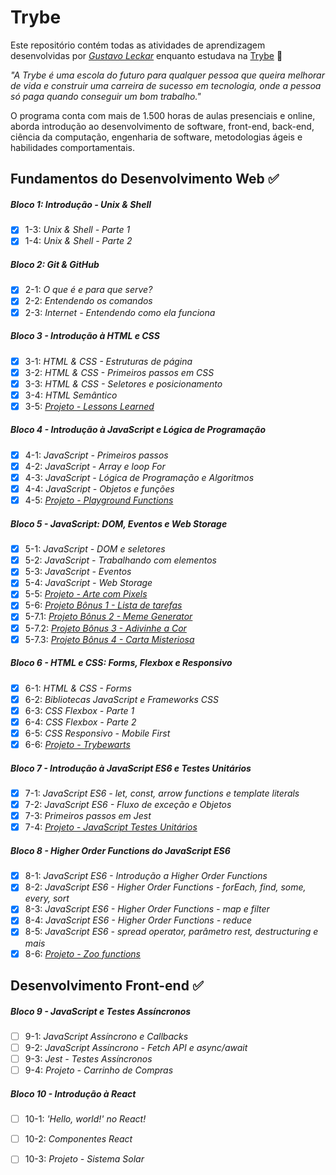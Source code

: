 # Trybe

Este repositório contém todas as atividades de aprendizagem desenvolvidas por _[Gustavo Leckar](https://www.linkedin.com/in/gustavoleckar)_ enquanto estudava na [Trybe](https://www.betrybe.com/) :rocket:

_"A Trybe é uma escola do futuro para qualquer pessoa que queira melhorar de vida e construir uma carreira de sucesso em tecnologia, onde a pessoa só paga quando conseguir um bom trabalho."_

O programa conta com mais de 1.500 horas de aulas presenciais e online, aborda introdução ao desenvolvimento de software, front-end, back-end, ciência da computação, engenharia de software, metodologias ágeis e habilidades comportamentais.

## Fundamentos do Desenvolvimento Web :white_check_mark:

##### Bloco 1: Introdução - Unix & Shell

- [x] 1-3: _Unix & Shell - Parte 1_
- [x] 1-4: _Unix & Shell - Parte 2_

##### Bloco 2: Git & GitHub

- [x] 2-1: _O que é e para que serve?_
- [x] 2-2: _Entendendo os comandos_
- [x] 2-3: _Internet - Entendendo como ela funciona_

##### Bloco 3 - Introdução à HTML e CSS

- [x] 3-1: _HTML & CSS - Estruturas de página_
- [x] 3-2: _HTML & CSS - Primeiros passos em CSS_
- [x] 3-3: _HTML & CSS - Seletores e posicionamento_
- [x] 3-4: _HTML Semântico_
- [x] 3-5: <a href="./projetos/fundamentos/sd-023-a-project-lessons-learned">_Projeto - Lessons Learned_</a>

##### Bloco 4 - Introdução à JavaScript e Lógica de Programação

- [x] 4-1: _JavaScript - Primeiros passos_
- [x] 4-2: _JavaScript - Array e loop For_
- [x] 4-3: _JavaScript - Lógica de Programação e Algoritmos_
- [x] 4-4: _JavaScript - Objetos e funções_
- [x] 4-5: <a href="./projetos/fundamentos/sd-023-a-project-playground-functions">_Projeto - Playground Functions_</a>

##### Bloco 5 - JavaScript: DOM, Eventos e Web Storage

- [x] 5-1: _JavaScript - DOM e seletores_
- [x] 5-2: _JavaScript - Trabalhando com elementos_
- [x] 5-3: _JavaScript - Eventos_
- [x] 5-4: _JavaScript - Web Storage_
- [x] 5-5: <a href="./projetos/fundamentos/sd-023-a-project-pixels-art">_Projeto - Arte com Pixels_</a>
- [x] 5-6: <a href="./projetos/fundamentos/sd-023-a-project-todo-list">_Projeto Bônus 1 - Lista de tarefas_</a>
- [x] 5-7.1: <a href="./projetos/fundamentos/sd-023-a-project-meme-generator">_Projeto Bônus 2 - Meme Generator_</a>
- [x] 5-7.2: <a href="./projetos/fundamentos/sd-023-a-project-color-guess">_Projeto Bônus 3 - Adivinhe a Cor_</a>
- [x] 5-7.3: <a href="./projetos/fundamentos/sd-023-a-project-mistery-letter">_Projeto Bônus 4 - Carta Misteriosa_</a>

##### Bloco 6 - HTML e CSS: Forms, Flexbox e Responsivo

- [x] 6-1: _HTML & CSS - Forms_
- [x] 6-2: _Bibliotecas JavaScript e Frameworks CSS_
- [x] 6-3: _CSS Flexbox - Parte 1_
- [x] 6-4: _CSS Flexbox - Parte 2_
- [x] 6-5: _CSS Responsivo - Mobile First_
- [x] 6-6: <a href="./projetos/fundamentos/sd-023-a-project-trybewarts">_Projeto - Trybewarts_</a>

##### Bloco 7 - Introdução à JavaScript ES6 e Testes Unitários

- [x] 7-1: _JavaScript ES6 - let, const, arrow functions e template literals_
- [x] 7-2: _JavaScript ES6 - Fluxo de exceção e Objetos_
- [x] 7-3: _Primeiros passos em Jest_
- [x] 7-4: <a href="./projetos/fundamentos/sd-023-a-project-js-unit-tests">_Projeto - JavaScript Testes Unitários_</a>

##### Bloco 8 - Higher Order Functions do JavaScript ES6

- [x] 8-1: _JavaScript ES6 - Introdução a Higher Order Functions_
- [x] 8-2: _JavaScript ES6 - Higher Order Functions - forEach, find, some, every, sort_
- [x] 8-3: _JavaScript ES6 - Higher Order Functions - map e filter_
- [x] 8-4: _JavaScript ES6 - Higher Order Functions - reduce_
- [x] 8-5: _JavaScript ES6 - spread operator, parâmetro rest, destructuring e mais_
- [x] 8-6: <a href="./projetos/fundamentos/sd-023-a-project-zoo-functions">_Projeto - Zoo functions_</a>

## Desenvolvimento Front-end :white_check_mark:

##### Bloco 9 - JavaScript e Testes Assíncronos

- [ ] 9-1: _JavaScript Assíncrono e Callbacks_
- [ ] 9-2: _JavaScript Assíncrono - Fetch API e async/await_
- [ ] 9-3: _Jest - Testes Assíncronos_
- [ ] 9-4: _Projeto - Carrinho de Compras_

##### Bloco 10 - Introdução à React

- [ ] 10-1: _'Hello, world!' no React!_
- [ ] 10-2: _Componentes React_
- [ ] 10-3: _Projeto - Sistema Solar_

